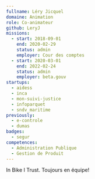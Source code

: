 ```yaml
---
fullname: Léry Jicquel
domaine: Animation
role: Co-animateur
github: LeryJ
missions:
  - start: 2018-09-01
    end: 2020-02-29
    status: admin
    employer: Cour des comptes
  - start: 2020-03-01
    end: 2022-02-24
    status: admin
    employer: beta.gouv
startups:
  - aidess
  - inca
  - mon-suivi-justice
  - infoparquet
  - sndv_maritime
previously:
  - e-controle
  - dumas
badges:
  - segur
competences:
  - Administration Publique
  - Gestion de Produit
---
```

In Bike I Trust. Toujours en équipe!